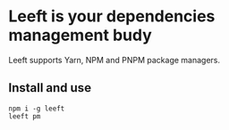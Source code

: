 # Leeft is your dependencies management budy

Leeft supports Yarn, NPM and PNPM package managers.


## Install and use

```
npm i -g leeft
leeft pm
```